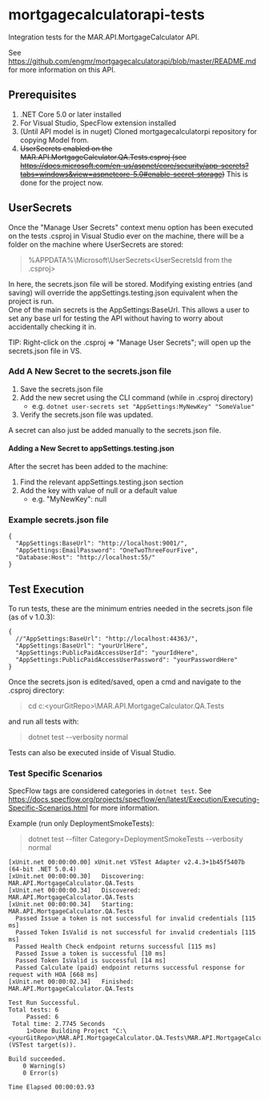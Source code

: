 # mortgagecalculatorapi-tests
Integration tests for the MAR.API.MortgageCalculator API.

See https://github.com/engmr/mortgagecalculatorapi/blob/master/README.md for more information on this API.

## Prerequisites
1. .NET Core 5.0 or later installed
2. For Visual Studio, SpecFlow extension installed
3. (Until API model is in nuget) Cloned mortgagecalculatorpi repository for copying Model from.
4. ~~UserSecrets enabled on the MAR.API.MortgageCalculator.QA.Tests.csproj (see https://docs.microsoft.com/en-us/aspnet/core/security/app-secrets?tabs=windows&view=aspnetcore-5.0#enable-secret-storage)~~ This is done for the project now.

## UserSecrets
Once the "Manage User Secrets" context menu option has been executed on the tests .csproj in Visual Studio ever on the machine, there will be a folder on the machine where UserSecrets are stored:  
> %APPDATA%\Microsoft\UserSecrets\<UserSecretsId from the .csproj>  
  
In here, the secrets.json file will be stored. Modifying existing entries (and saving) will override the appSettings.testing.json equivalent when the project is run.  
One of the main secrets is the AppSettings:BaseUrl. This allows a user to set any base url for testing the API without having to worry about accidentally checking it in.  
  
TIP: Right-click on the .csproj => "Manage User Secrets"; will open up the secrets.json file in VS.

### Add A New Secret to the secrets.json file
1. Save the secrets.json file
2. Add the new secret using the CLI command (while in .csproj directory)
   - e.g. `dotnet user-secrets set "AppSettings:MyNewKey" "SomeValue"`
3. Verify the secrets.json file was updated.  
  
A secret can also just be added manually to the secrets.json file.

#### Adding a New Secret to appSettings.testing.json
After the secret has been added to the machine:
1. Find the relevant appSettings.testing.json section
2. Add the key with value of null or a default value
   - e.g. "MyNewKey": null

### Example secrets.json file
```
{
  "AppSettings:BaseUrl": "http://localhost:9001/",
  "AppSettings:EmailPassword": "OneTwoThreeFourFive",
  "Database:Host": "http://localhost:55/"
}
```

## Test Execution
To run tests, these are the minimum entries needed in the secrets.json file (as of v 1.0.3):
```
{
  //"AppSettings:BaseUrl": "http://localhost:44363/",
  "AppSettings:BaseUrl": "yourUrlHere",
  "AppSettings:PublicPaidAccessUserId": "yourIdHere",
  "AppSettings:PublicPaidAccessUserPassword": "yourPasswordHere"
}
```

Once the secrets.json is edited/saved, open a cmd and navigate to the .csproj directory:
> cd c:\<yourGitRepo>\MAR.API.MortgageCalculator.QA.Tests  
  
and run all tests with:  
> dotnet test --verbosity normal

Tests can also be executed inside of Visual Studio.

### Test Specific Scenarios
SpecFlow tags are considered categories in `dotnet test`. See https://docs.specflow.org/projects/specflow/en/latest/Execution/Executing-Specific-Scenarios.html for more information.

Example (run only DeploymentSmokeTests):
> dotnet test --filter Category=DeploymentSmokeTests --verbosity normal
  
```
[xUnit.net 00:00:00.00] xUnit.net VSTest Adapter v2.4.3+1b45f5407b (64-bit .NET 5.0.4)
[xUnit.net 00:00:00.30]   Discovering: MAR.API.MortgageCalculator.QA.Tests
[xUnit.net 00:00:00.34]   Discovered:  MAR.API.MortgageCalculator.QA.Tests
[xUnit.net 00:00:00.34]   Starting:    MAR.API.MortgageCalculator.QA.Tests
  Passed Issue a token is not successful for invalid credentials [115 ms]
  Passed Token IsValid is not successful for invalid credentials [115 ms]
  Passed Health Check endpoint returns successful [115 ms]
  Passed Issue a token is successful [10 ms]
  Passed Token IsValid is successful [14 ms]
  Passed Calculate (paid) endpoint returns successful response for request with HOA [668 ms]
[xUnit.net 00:00:02.34]   Finished:    MAR.API.MortgageCalculator.QA.Tests

Test Run Successful.
Total tests: 6
     Passed: 6
 Total time: 2.7745 Seconds
     1>Done Building Project "C:\<yourGitRepo>\MAR.API.MortgageCalculator.QA.Tests\MAR.API.MortgageCalculator.QA.Tests.csproj" (VSTest target(s)).

Build succeeded.
    0 Warning(s)
    0 Error(s)

Time Elapsed 00:00:03.93
```
